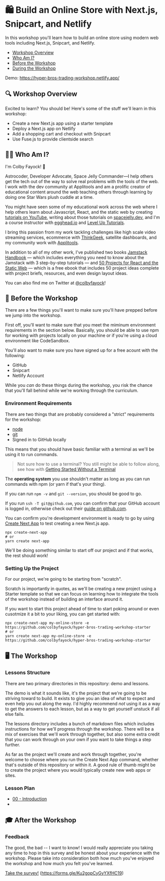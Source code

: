 # 🛍 Build an Online Store with Next.js, Snipcart, and Netlify

In this workshop you'll learn how to build an online store using modern web tools including Next.js, Snipcart, and Netlify.

* [Workshop Overview](#-workshop-overview)
* [Who Am I?](#-who-am-i)
* [Before the Workshop](#-before-the-workshop)
* [During the Workshop](#-the-workshop)

Demo: https://hyper-bros-trading-workshop.netlify.app/

## 🔍 Workshop Overview
Excited to learn? You should be! Here's some of the stuff we'll learn in this workshop:
* Create a new Next.js app using a starter template
* Deploy a Next.js app on Netlify
* Add a shopping cart and checkout with Snipcart
* Use Fuse.js to provide clientside search

## 👨‍🚀 Who Am I?
I'm Colby Fayock! 👋

Astrocoder, Developer Advocate, Space Jelly Commander—I help others get the tech out of the way to solve real problems with the tools of the web. I work with the dev community at Applitools and am a prolific creator of educational content around the web teaching others through learning by doing one Star Wars plush cuddle at a time.

You might have seen some of my educational work across the web where I help others learn about Javascript, React, and the static web by creating [tutorials on YouTube](https://www.youtube.com/colbyfayock), writing about those tutorials on [spacejelly.dev](https://spacejelly.dev/), and I'm a course instructor with [egghead.io](https://egghead.io/instructors/colby-fayock?af=atzgap) and [Level Up Tutorials](https://www.leveluptutorials.com/tutorials/ecommerce-on-the-jamstack-with-snipcart-next-js-and-wordpress).

I bring this passion from my work tackling challenges like high scale video streaming services, ecommerce with [ThinkGeek](https://twitter.com/thinkgeek), satellite dashboards, and my community work with [Applitools](https://applitools.com/).

In addition to all of my other work, I've published two books [Jamstack Handbook](https://jamstackhandbook.com/) — which includes everything you need to know about the Jamstack with 3 step-by-step tutorials — and [50 Projects for React and the Static Web](https://50reactprojects.com/) — which is a free ebook that includes 50 project ideas complete with project briefs, resources, and even design layout ideas.

You can also find me on Twitter at [@colbyfayock](https://twitter.com/colbyfayock)!

## 🧰 Before the Workshop

There are a few things you'll want to make sure you'll have prepped before we jump into the workshop.

First off, you'll want to make sure that you meet the miminum environment requirements in the section below. Basically, you should be able to use npm for working with projects locally on your machine or if you're using a cloud environment like CodeSandbox.

You'll also want to make sure you have signed up for a free acount with the following:
- GitHub
- Snipcart
- Netlify Account

While you _can_ do these things during the workshop, you risk the chance that you'll fall behind while we're working through the curriculum.

### Environment Requirements
There are two things that are probably considered a "strict" requirements for the workshop:
* [node](https://nodejs.org/en/)
* [git](https://git-scm.com/)
* Signed in to GitHub locally

This means that you should have basic familiar with a terminal as we'll be using it to run commands.

> Not sure how to use a terminal? You still might be able to follow along, see how with [Getting Started Without a Terminal](https://github.com/colbyfayock/hyper-bros-trading-workshop/blob/main/help/Getting%20Started%20Without%20a%20Terminal.md)

The **operating system** you use shouldn't matter as long as you can run commands with npm (or yarn if that's your thing).

If you can run `npm -v` and `git --version`, you should be good to go.

If you run `ssh -T git@github.com`, you can confirm that your GitHub account is logged in, otherwise check out their [guide on github.com](https://docs.github.com/en/get-started/quickstart/set-up-git).

You can confirm you're development environment is ready to go by using [Create Next App](https://nextjs.org/docs/api-reference/create-next-app) to test creating a new Next.js app.

```
npx create-next-app
# or
yarn create next-app
```

We'll be doing something similar to start off our project and if that works, the rest should work!

### Setting Up the Project

For our project, we're going to be starting from "scratch".

Scratch is importantly in quotes, as we'll be creating a new project using a Starter template so that we can focus on learning how to integrate the tools of the workshop instead of building an interface around it.

If you want to start this project ahead of time to start poking around or even cusotmize it a bit to your liking, you can get started with:

```
npx create-next-app my-online-store -e https://github.com/colbyfayock/hyper-bros-trading-workshop-starter
# or
yarn create next-app my-online-store -e https://github.com/colbyfayock/hyper-bros-trading-workshop-starter
```

## 🖥 The Workshop

### Lessons Structure

There are two primary directories in this repository: demo and lessons.

The demo is what it sounds like, it's the project that we're going to be striving toward to build. It exists to give you an idea of what to expect and even help you out along the way. I'd highly recommend _not_ using it as a way to get the answers to each lesson, but as a way to get yourself unstuck if all else fails.

The lessons directory includes a bunch of markdown files which includes instructions for how we'll progress through the workshop. There will be a mix of exercises that we'll work through together, but also some extra credit that you can work through on your own if you want to take things a step further.

As far as the project we'll create and work through together, you're welcome to choose where you run the Create Next App command, whether that's outside of this repository or within it. A good rule of thumb might be to create the project where you would typically create new web apps or sites.

### Lesson Plan

* [00 - Introduction](https://github.com/colbyfayock/space-jelly-store-workshop/tree/main/lessons/00%20-%20Introduction)
* 

## 🎓 After the Workshop

### Feedback

The good, the bad -- I want to know! I would really appreciate you taking any time to hop in this survey and be honest about your experience with the workshop. Please take into consideration both how much you've enjoyed the workshop and how much you felt you've learned.

[Take the survey!](https://forms.gle/Ku2gopCyGyYXfHC19) (https://forms.gle/Ku2gopCyGyYXfHC19)
